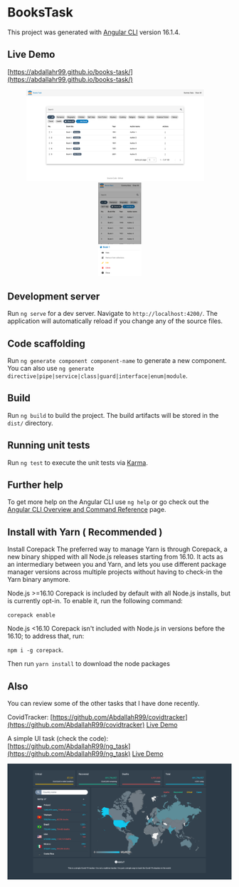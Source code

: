 # BooksTask

This project was generated with [Angular CLI](https://github.com/angular/angular-cli) version 16.1.4.

## Live Demo
[https://abdallahr99.github.io/books-task/](https://abdallahr99.github.io/books-task/)
<p align="center"> 
  <img src="docs/bookstask1.png" alt="Home" width="400" height="auto">
  <span style="margin-left: 20px;"></span>
  <img src="docs/bookstask2.png" alt="Home Responsive" width="auto" height="210">
</p>
<!--!["Home"](docs/bookstask1.png)-->
<!--!["Home Responsive"](docs/bookstask2.png)-->

## Development server

Run `ng serve` for a dev server. Navigate to `http://localhost:4200/`. The application will automatically reload if you change any of the source files.

## Code scaffolding

Run `ng generate component component-name` to generate a new component. You can also use `ng generate directive|pipe|service|class|guard|interface|enum|module`.

## Build

Run `ng build` to build the project. The build artifacts will be stored in the `dist/` directory.

## Running unit tests

Run `ng test` to execute the unit tests via [Karma](https://karma-runner.github.io).

## Further help

To get more help on the Angular CLI use `ng help` or go check out the [Angular CLI Overview and Command Reference](https://angular.io/cli) page.

## Install with Yarn ( Recommended )

Install Corepack
The preferred way to manage Yarn is through Corepack, a new binary shipped with all Node.js releases starting from 16.10. It acts as an intermediary between you and Yarn, and lets you use different package manager versions across multiple projects without having to check-in the Yarn binary anymore.

Node.js >=16.10
Corepack is included by default with all Node.js installs, but is currently opt-in. To enable it, run the following command:

`corepack enable`

Node.js <16.10
Corepack isn't included with Node.js in versions before the 16.10; to address that, run:

`npm i -g corepack`.

Then run `yarn install` to download the node packages

## Also

You can review some of the other tasks that I have done recently.

CovidTracker: [https://github.com/AbdallahR99/covidtracker](https://github.com/AbdallahR99/covidtracker)
[Live Demo](https://abdallahr99.github.io/covidtracker/)

A simple UI task (check the code): [https://github.com/AbdallahR99/ng_task](https://github.com/AbdallahR99/ng_task) [Live Demo](https://abdallahr99.github.io/ng_task/)

!["Home"](docs/covidtracker.png)